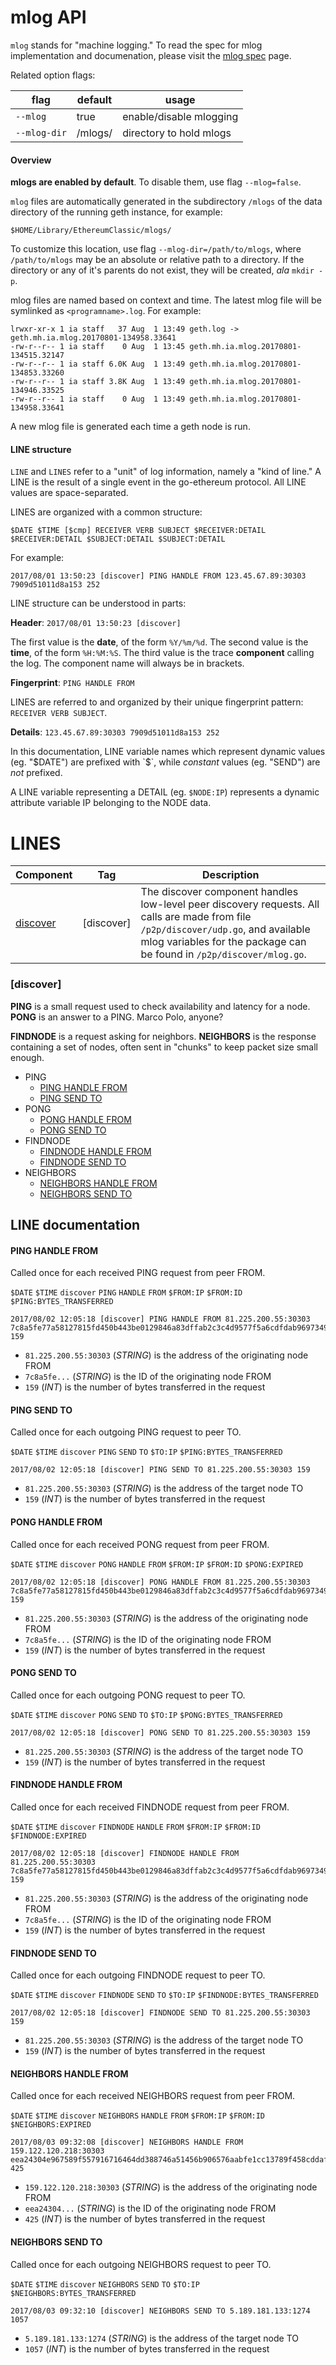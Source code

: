 # mlog API

`mlog` stands for "machine logging." To read the spec for mlog implementation
and documenation, please visit the [mlog spec](./Mlog-Spec.md) page.

Related option flags:

| flag | default | usage |
| --- | --- | --- |
| `--mlog` | true | enable/disable mlogging |
| `--mlog-dir` | <datadir>/mlogs/ | directory to hold mlogs |

#### Overview

__mlogs are enabled by default__. To disable them, use flag `--mlog=false`.

`mlog` files are automatically generated in the subdirectory `/mlogs` of the data directory of the running
geth instance, for example:

```
$HOME/Library/EthereumClassic/mlogs/
```

To customize this location, use flag `--mlog-dir=/path/to/mlogs`, where `/path/to/mlogs` may be an absolute or relative path to a directory. If the directory or any of it's parents do not exist, they will be created, _ala_ `mkdir -p`.

mlog files are named based on context and time. The latest
mlog file will be symlinked as `<programname>.log`. For example:

```
lrwxr-xr-x 1 ia staff   37 Aug  1 13:49 geth.log -> geth.mh.ia.mlog.20170801-134958.33641
-rw-r--r-- 1 ia staff    0 Aug  1 13:45 geth.mh.ia.mlog.20170801-134515.32147
-rw-r--r-- 1 ia staff 6.0K Aug  1 13:49 geth.mh.ia.mlog.20170801-134853.33260
-rw-r--r-- 1 ia staff 3.8K Aug  1 13:49 geth.mh.ia.mlog.20170801-134946.33525
-rw-r--r-- 1 ia staff    0 Aug  1 13:49 geth.mh.ia.mlog.20170801-134958.33641
```

A new mlog file is generated each time a geth node is run.

#### LINE structure

`LINE` and `LINES` refer to a "unit" of log information, namely a "kind of
  line." A LINE is the result of a single event in the go-ethereum protocol. All LINE values are space-separated.

LINES are organized with a common structure:

```
$DATE $TIME [$cmp] RECEIVER VERB SUBJECT $RECEIVER:DETAIL $RECEIVER:DETAIL $SUBJECT:DETAIL $SUBJECT:DETAIL
```

For example:
```
2017/08/01 13:50:23 [discover] PING HANDLE FROM 123.45.67.89:30303 7909d51011d8a153 252
```

LINE structure can be understood in parts:

__Header__: `2017/08/01 13:50:23 [discover]`

The first value is the __date__, of the form `%Y/%m/%d`. The second value is the __time__, of the form `%H:%M:%S`.
The third value is the trace __component__ calling the log. The component name will always be in brackets.

__Fingerprint__: `PING HANDLE FROM`

LINES are referred to and organized by their unique fingerprint pattern: `RECEIVER VERB SUBJECT`.


__Details__: `123.45.67.89:30303 7909d51011d8a153 252`

In this documentation, LINE variable names which represent dynamic values (eg. "$DATE")
are prefixed with `$`, while _constant_ values (eg. "SEND")
are _not_ prefixed.

A LINE variable representing a DETAIL (eg. `$NODE:IP`) represents a dynamic attribute
variable IP belonging to the NODE data.

# LINES

| Component | Tag | Description |
| --- | --- | --- |
| [discover](#discover) | [discover] | The discover component handles low-level peer discovery requests. All calls are made from file `/p2p/discover/udp.go`, and available mlog variables for the package can be found in `/p2p/discover/mlog.go`. |


### [discover]

__PING__ is a small request used to check availability and latency for a node.
__PONG__ is an answer to a PING. Marco Polo, anyone?

__FINDNODE__ is a request asking for neighbors.
__NEIGHBORS__ is the response containing a set of nodes, often sent in "chunks"
to keep packet size small enough.


- PING
  + [PING HANDLE FROM](#PING-HANDLE-FROM)
  + [PING SEND TO](#PING-SEND-TO)
- PONG
  + [PONG HANDLE FROM](#PONG-HANDLE-FROM)
  + [PONG SEND TO](#PONG-SEND-TO)
- FINDNODE
  + [FINDNODE HANDLE FROM](#FINDNODE-HANDLE-FROM)
  + [FINDNODE SEND TO](#FINDNODE-SEND-TO)
- NEIGHBORS
  + [NEIGHBORS HANDLE FROM](#NEIGHBORS-HANDLE-FROM)
  + [NEIGHBORS SEND TO](#NEIGHBORS-SEND-TO)


## LINE documentation

#### PING HANDLE FROM
Called once for each received PING request from peer FROM.

`$DATE` `$TIME` `discover` `PING` `HANDLE` `FROM` `$FROM:IP` `$FROM:ID` `$PING:BYTES_TRANSFERRED`

```
2017/08/02 12:05:18 [discover] PING HANDLE FROM 81.225.200.55:30303 7c8a5fe77a58127815fd450b443be0129846a83dffab2c3c4d9577f5a6cdfdab96973492b31c0c5183ece6ff98247a45ad1228917ed886c64af3f16859d6ff05 159
```

- `81.225.200.55:30303` (_STRING_) is the address of the originating node FROM
- `7c8a5fe...` (_STRING_) is the ID of the originating node FROM
- `159` (_INT_) is the number of bytes transferred in the request

#### PING SEND TO
Called once for each outgoing PING request to peer TO.

`$DATE` `$TIME` `discover` `PING` `SEND` `TO` `$TO:IP` `$PING:BYTES_TRANSFERRED`

```
2017/08/02 12:05:18 [discover] PING SEND TO 81.225.200.55:30303 159
```

- `81.225.200.55:30303` (_STRING_) is the address of the target node TO
- `159` (_INT_) is the number of bytes transferred in the request

#### PONG HANDLE FROM
Called once for each received PONG request from peer FROM.

`$DATE` `$TIME` `discover` `PONG` `HANDLE` `FROM` `$FROM:IP` `$FROM:ID` `$PONG:EXPIRED`

```
2017/08/02 12:05:18 [discover] PONG HANDLE FROM 81.225.200.55:30303 7c8a5fe77a58127815fd450b443be0129846a83dffab2c3c4d9577f5a6cdfdab96973492b31c0c5183ece6ff98247a45ad1228917ed886c64af3f16859d6ff05 159
```

- `81.225.200.55:30303` (_STRING_) is the address of the originating node FROM
- `7c8a5fe...` (_STRING_) is the ID of the originating node FROM
- `159` (_INT_) is the number of bytes transferred in the request

#### PONG SEND TO
Called once for each outgoing PONG request to peer TO.

`$DATE` `$TIME` `discover` `PONG` `SEND` `TO` `$TO:IP` `$PONG:BYTES_TRANSFERRED`

```
2017/08/02 12:05:18 [discover] PONG SEND TO 81.225.200.55:30303 159
```

- `81.225.200.55:30303` (_STRING_) is the address of the target node TO
- `159` (_INT_) is the number of bytes transferred in the request

#### FINDNODE HANDLE FROM
Called once for each received FINDNODE request from peer FROM.

`$DATE` `$TIME` `discover` `FINDNODE` `HANDLE` `FROM` `$FROM:IP` `$FROM:ID` `$FINDNODE:EXPIRED`

```
2017/08/02 12:05:18 [discover] FINDNODE HANDLE FROM 81.225.200.55:30303 7c8a5fe77a58127815fd450b443be0129846a83dffab2c3c4d9577f5a6cdfdab96973492b31c0c5183ece6ff98247a45ad1228917ed886c64af3f16859d6ff05 159
```

- `81.225.200.55:30303` (_STRING_) is the address of the originating node FROM
- `7c8a5fe...` (_STRING_) is the ID of the originating node FROM
- `159` (_INT_) is the number of bytes transferred in the request

#### FINDNODE SEND TO
Called once for each outgoing FINDNODE request to peer TO.

`$DATE` `$TIME` `discover` `FINDNODE` `SEND` `TO` `$TO:IP` `$FINDNODE:BYTES_TRANSFERRED`

```
2017/08/02 12:05:18 [discover] FINDNODE SEND TO 81.225.200.55:30303 159
```

- `81.225.200.55:30303` (_STRING_) is the address of the target node TO
- `159` (_INT_) is the number of bytes transferred in the request

#### NEIGHBORS HANDLE FROM
Called once for each received NEIGHBORS request from peer FROM.

`$DATE` `$TIME` `discover` `NEIGHBORS` `HANDLE` `FROM` `$FROM:IP` `$FROM:ID` `$NEIGHBORS:EXPIRED`

```
2017/08/03 09:32:08 [discover] NEIGHBORS HANDLE FROM 159.122.120.218:30303 eea24304e967589f557916716464dd388746a51456b906576aabfe1cc13789f458cddaf92c3e7d391a74f4c8499589f2adab1aa37d436c2b07afafb50e78f399 425
```

- `159.122.120.218:30303` (_STRING_) is the address of the originating node FROM
- `eea24304...` (_STRING_) is the ID of the originating node FROM
- `425` (_INT_) is the number of bytes transferred in the request

#### NEIGHBORS SEND TO
Called once for each outgoing NEIGHBORS request to peer TO.

`$DATE` `$TIME` `discover` `NEIGHBORS` `SEND` `TO` `$TO:IP` `$NEIGHBORS:BYTES_TRANSFERRED`

```
2017/08/03 09:32:10 [discover] NEIGHBORS SEND TO 5.189.181.133:1274 1057
```

- `5.189.181.133:1274` (_STRING_) is the address of the target node TO
- `1057` (_INT_) is the number of bytes transferred in the request
